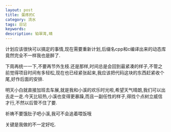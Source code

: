 ```yaml
---
layout: post
title: 蛋疼的C
category: 流水
tags: 日记
keywords: 
description: 铂翠湾,晴
---
```


计划应该很快可以搞定的事情,现在需要重新计划,后缀名cpp和c编译出来的动态库竟然完全不一样我也是醉了.

下周再统一一下,不要再节外生枝.还是那样,时间总是会回到最紧凑的样子,不管之前觉得项目时间有多轻松,现在也已经紧张起来,我应该把代码这块的东西赶紧收个尾,好作后面的安排.

明天小白就直接加班去车展,就是我和小溪的欢乐时光啦,希望天气晴朗,我们可以出去走一走.今天比较热,小溪也变得更暴躁,而且一副任性的样子,得找个点树立威信才行,不然以后管不住了要.

祈祷不要饿肚子吧小溪,我可不会追着喂饭哦

关键是我做的不一定好吃.